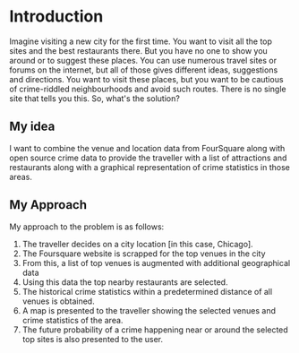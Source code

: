 # Introduction

Imagine visiting a new city for the first time. You want to visit all the top sites and the best restaurants there. But you have no one to show you around or to suggest these places. You can use numerous travel sites or forums on the internet, but all of those gives different ideas, suggestions and directions. You want to visit these places, but you want to be cautious of crime-riddled neighbourhoods and avoid such routes. There is no single site that tells you this. So, what's the solution?

## My idea

I want to combine the venue and location data from FourSquare along with open source crime data to provide the traveller with a list of attractions and restaurants along with a graphical representation of crime statistics in those areas.

## My Approach

My approach to the problem is as follows:

1. The traveller decides on a city location [in this case, Chicago].
2. The Foursquare website is scrapped for the top venues in the city
3. From this, a list of top venues is augmented with additional geographical data
4. Using this data the top nearby restaurants are selected.
5. The historical crime statistics within a predetermined distance of all venues is obtained.
5. A map is presented to the traveller showing the selected venues and crime statistics of the area.
6. The future probability of a crime happening near or around the selected top sites is also presented to the user.

